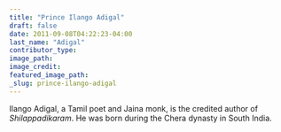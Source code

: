 ```yaml
---
title: "Prince Ilango Adigal"
draft: false
date: 2011-09-08T04:22:23-04:00
last_name: "Adigal"
contributor_type:
image_path:
image_credit:
featured_image_path:
_slug: prince-ilango-adigal
---
```


Ilango Adigal, a Tamil poet and Jaina monk, is the credited author of _Shilappadikaram_. He was born during the Chera dynasty in South India.


